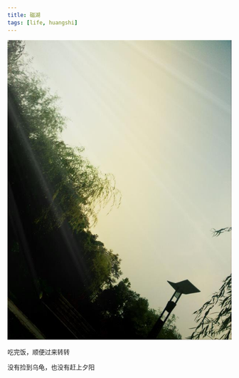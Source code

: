 ```yaml
---
title: 磁湖
tags: [life, huangshi]
---
```


![P40709-172324_2031215](\media\files\2014\07\09\P40709-172324_2031215.jpg)

吃完饭，顺便过来转转

没有捡到乌龟，也没有赶上夕阳